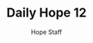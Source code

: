 ---
image: /assets/img/daily-hope-default-artwork.png
title: Daily Hope 12
number: 12
categories:
  - Daily Hope
author: Hope Staff
notes: Daily Hope 12
embed: >-
  <iframe src="https://open.spotify.com/embed/episode/09M9BFUQztYpOLGTHdzkD7?utm_source=generator" width="400px" height="102px" frameborder=“0" scrolling=“no”></iframe>
---